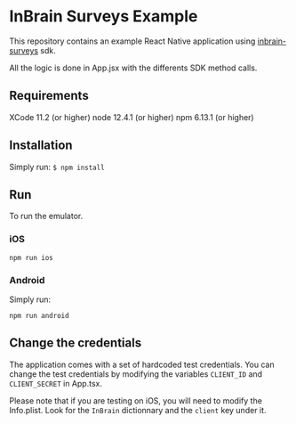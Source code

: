 # InBrain Surveys Example
This repository contains an example React Native application using [inbrain-surveys](https://www.npmjs.com/package/inbrain-surveys) sdk.

All the logic is done in App.jsx with the differents SDK method calls. 

## Requirements
XCode 11.2 (or higher)
node 12.4.1 (or higher)
npm 6.13.1 (or higher)

## Installation
Simply run: 
`$ npm install`

## Run
To run the emulator.

### iOS
```
npm run ios
```

### Android
Simply run:
```
npm run android
```

## Change the credentials
The application comes with a set of hardcoded test credentials. You can change the test credentials by modifying the variables `CLIENT_ID` and `CLIENT_SECRET` in App.tsx.

Please note that if you are testing on iOS, you will need to modify the Info.plist. Look for the `InBrain` dictionnary and the `client` key under it.


